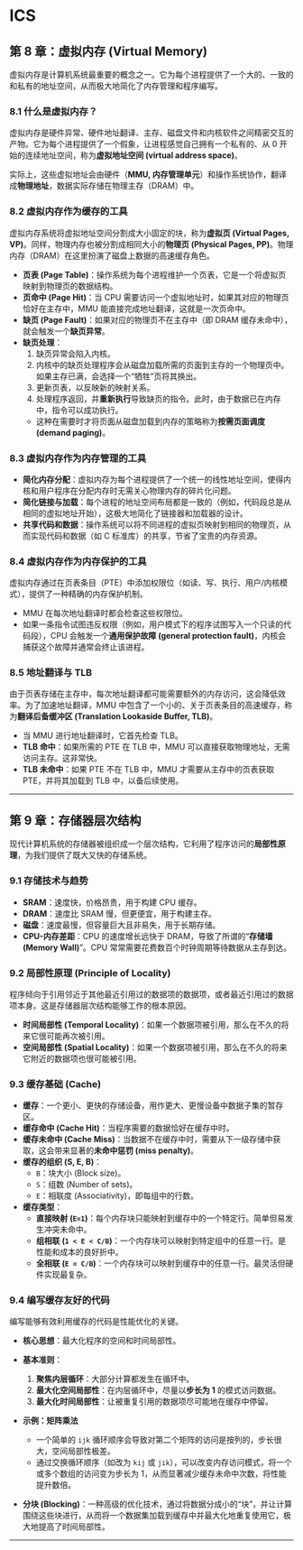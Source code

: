 # ICS

## 第 8 章：虚拟内存 (Virtual Memory)

虚拟内存是计算机系统最重要的概念之一。它为每个进程提供了一个大的、一致的和私有的地址空间，从而极大地简化了内存管理和程序编写。

### 8.1 什么是虚拟内存？

虚拟内存是硬件异常、硬件地址翻译、主存、磁盘文件和内核软件之间精密交互的产物。它为每个进程提供了一个假象，让进程感觉自己拥有一个私有的、从 0 开始的连续地址空间，称为**虚拟地址空间 (virtual address space)**。

实际上，这些虚拟地址会由硬件（**MMU, 内存管理单元**）和操作系统协作，翻译成**物理地址**，数据实际存储在物理主存（DRAM）中。

### 8.2 虚拟内存作为缓存的工具

虚拟内存系统将虚拟地址空间分割成大小固定的块，称为**虚拟页 (Virtual Pages, VP)**。同样，物理内存也被分割成相同大小的**物理页 (Physical Pages, PP)**。物理内存（DRAM）在这里扮演了磁盘上数据的高速缓存角色。

- **页表 (Page Table)**：操作系统为每个进程维护一个页表，它是一个将虚拟页映射到物理页的数据结构。
- **页命中 (Page Hit)**：当 CPU 需要访问一个虚拟地址时，如果其对应的物理页恰好在主存中，MMU 能直接完成地址翻译，这就是一次页命中。
- **缺页 (Page Fault)**：如果对应的物理页不在主存中（即 DRAM 缓存未命中），就会触发一个**缺页异常**。
- **缺页处理**：
    1. 缺页异常会陷入内核。
    2. 内核中的缺页处理程序会从磁盘加载所需的页面到主存的一个物理页中。如果主存已满，会选择一个“牺牲”页将其换出。
    3. 更新页表，以反映新的映射关系。
    4. 处理程序返回，并**重新执行**导致缺页的指令。此时，由于数据已在内存中，指令可以成功执行。
    - 这种在需要时才将页面从磁盘加载到内存的策略称为**按需页面调度 (demand paging)**。

### 8.3 虚拟内存作为内存管理的工具

- **简化内存分配**：虚拟内存为每个进程提供了一个统一的线性地址空间，使得内核和用户程序在分配内存时无需关心物理内存的碎片化问题。
- **简化链接与加载**：每个进程的地址空间布局都是一致的（例如，代码段总是从相同的虚拟地址开始），这极大地简化了链接器和加载器的设计。
- **共享代码和数据**：操作系统可以将不同进程的虚拟页映射到相同的物理页，从而实现代码和数据（如 C 标准库）的共享，节省了宝贵的内存资源。

### 8.4 虚拟内存作为内存保护的工具

虚拟内存通过在页表条目（PTE）中添加权限位（如读、写、执行、用户/内核模式），提供了一种精确的内存保护机制。

- MMU 在每次地址翻译时都会检查这些权限位。
- 如果一条指令试图违反权限（例如，用户模式下的程序试图写入一个只读的代码段），CPU 会触发一个**通用保护故障 (general protection fault)**，内核会捕获这个故障并通常会终止该进程。

### 8.5 地址翻译与 TLB

由于页表存储在主存中，每次地址翻译都可能需要额外的内存访问，这会降低效率。为了加速地址翻译，MMU 中包含了一个小的、关于页表条目的高速缓存，称为**翻译后备缓冲区 (Translation Lookaside Buffer, TLB)**。

- 当 MMU 进行地址翻译时，它首先检查 TLB。
- **TLB 命中**：如果所需的 PTE 在 TLB 中，MMU 可以直接获取物理地址，无需访问主存。这非常快。
- **TLB 未命中**：如果 PTE 不在 TLB 中，MMU 才需要从主存中的页表获取 PTE，并将其加载到 TLB 中，以备后续使用。

---

## 第 9 章：存储器层次结构

现代计算机系统的存储器被组织成一个层次结构，它利用了程序访问的**局部性原理**，为我们提供了既大又快的存储系统。

### 9.1 存储技术与趋势

- **SRAM**：速度快，价格昂贵，用于构建 CPU 缓存。
- **DRAM**：速度比 SRAM 慢，但更便宜，用于构建主存。
- **磁盘**：速度最慢，但容量巨大且非易失，用于长期存储。
- **CPU-内存差距**：CPU 的速度增长远快于 DRAM，导致了所谓的“**存储墙 (Memory Wall)**”。CPU 常常需要花费数百个时钟周期等待数据从主存到达。

### 9.2 局部性原理 (Principle of Locality)

程序倾向于引用邻近于其他最近引用过的数据项的数据项，或者最近引用过的数据项本身。这是存储器层次结构能够工作的根本原因。

- **时间局部性 (Temporal Locality)**：如果一个数据项被引用，那么在不久的将来它很可能再次被引用。
- **空间局部性 (Spatial Locality)**：如果一个数据项被引用，那么在不久的将来它附近的数据项也很可能被引用。

### 9.3 缓存基础 (Cache)

- **缓存**：一个更小、更快的存储设备，用作更大、更慢设备中数据子集的暂存区。
- **缓存命中 (Cache Hit)**：当程序需要的数据恰好在缓存中时。
- **缓存未命中 (Cache Miss)**：当数据不在缓存中时，需要从下一级存储中获取，这会带来显著的**未命中惩罚 (miss penalty)**。
- **缓存的组织 (S, E, B)**：
    - `B`：块大小 (Block size)。
    - `S`：组数 (Number of sets)。
    - `E`：相联度 (Associativity)，即每组中的行数。
- **缓存类型**：
    - **直接映射 (`E=1`)**：每个内存块只能映射到缓存中的一个特定行。简单但易发生冲突未命中。
    - **组相联 (`1 < E < C/B`)**：一个内存块可以映射到特定组中的任意一行。是性能和成本的良好折中。
    - **全相联 (`E = C/B`)**：一个内存块可以映射到缓存中的任意一行。最灵活但硬件实现最复杂。

### 9.4 编写缓存友好的代码

编写能够有效利用缓存的代码是性能优化的关键。

- **核心思想**：最大化程序的空间和时间局部性。
- **基本准则**：
    1. **聚焦内层循环**：大部分计算都发生在循环中。
    2. **最大化空间局部性**：在内层循环中，尽量以**步长为 1** 的模式访问数据。
    3. **最大化时间局部性**：让被重复引用的数据项尽可能地在缓存中停留。

- **示例：矩阵乘法**
    - 一个简单的 `ijk` 循环顺序会导致对第二个矩阵的访问是按列的，步长很大，空间局部性极差。
    - 通过交换循环顺序（如改为 `kij` 或 `jik`），可以改变内存访问模式，将一个或多个数组的访问变为步长为 1，从而显著减少缓存未命中次数，将性能提升数倍。

- **分块 (Blocking)**：一种高级的优化技术，通过将数据分成小的“块”，并让计算围绕这些块进行，从而将一个数据集加载到缓存中并最大化地重复使用它，极大地提高了时间局部性。

---
